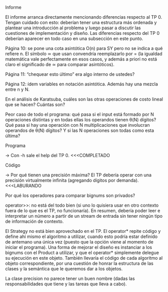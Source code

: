 
Informe

El informe arranca directamente mencionando diferencias respecto al TP 0. Tengan cuidado con esto: deberían tener una estructura más ordenada y plantear una introducción al problema y luego pasar a discutir las cuestiones de implementación y diseño. Las diferencias respecto del TP 0 deberían aparecer en todo caso en una subsección en este punto.

Página 10: se pone una cota asintótica O(n) para SY pero no se indica a qué refiere n. El símbolo ≃ que usan convendría reemplazarlo por = (la igualdad matemática vale perfectamente en esos casos, y además a priori no está claro el significado de ≃ para comparar asintóticos).

Página 11: “chequear esto último” era algo interno de ustedes?

Página 12: ídem variables en notación asintótica. Además hay una mezcla entre n y N. 

En el análisis de Karatsuba, cuáles son las otras operaciones de costo lineal que se hacen? Cuántas son?

Peor caso de todo el programa: qué pasa si el input está formado por N operaciones distintas y en todas ellas los operandos tienen θ(N) dígitos? Qué pasa si hay una operación con N multiplicaciones que involucran operandos de θ(N) dígitos? Y si las N operaciones son todas como esta última?

Programa

-> Con -h sale el help del TP 0. <<<COMPLETADO

Código

-> Por qué tienen una precisión máxima? El TP debería operar con una precisión virtualmente infinita (agregando dígitos por demanda).<<<LABURANDO

Por qué los operadores para comparar bignums son privados?

operator>>: no está del todo bien (si uno lo quisiera usar en otro contexto fuera de lo que es el TP, no funcionaría). En resumen, debería poder leer e interpretar un número a partir de un stream de entrada sin tener ningún tipo de información de contexto.

El Strategy no está bien aprovechado en el TP. El operator* repite código y define ahí mismo el algoritmo a utilizar, cuando esto podría estar definido de antemano una única vez (puesto que la opción viene al momento de iniciar el programa). Una forma de mejorar el diseño es instanciar a los bignums con el Product a utilizar, y que el operator* simplemente delegue su ejecución en este objeto. También llevaría el código de cada algoritmo al objeto correspondiente, por una cuestión de honrar la estructura de las clases y la semántica que le queremos dar a los objetos.

La clase precision no parece tener un buen nombre (dadas las responsabilidades que tiene y las tareas que lleva a cabo).